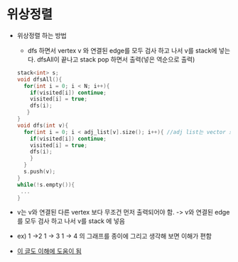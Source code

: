 # 위상정렬

- 위상정렬 하는 방법
  - dfs 하면서 vertex v 와 연결된 edge를 모두 검사 하고 나서 v를 stack에 넣는다. dfsAll이 끝나고 stack pop 하면서 출력(넣은 역순으로 출력)
  ```c++
  stack<int> s;
  void dfsAll(){
    for(int i = 0; i < N; i++){
      if(visited[i]) continue;
      visited[i] = true;
      dfs(i);
     }
  }
  void dfs(int v){
    for(int i = 0; i < adj_list[v].size(); i++){ //adj list는 vector 로 구현함
      if(visited[i]) continue;
      visited[i] = true;
      dfs(i);
      }
    }
    s.push(v);
  }
  while(!s.empty()){
   ...
  }
  ```

- v는 v와 연결된 다른 vertex 보다 무조건 먼저 출력되어야 함. -> v와 연결된 edge를 모두 검사 하고 나서 v를 stack 에 넣음
- ex) 1 ->2 1 -> 3 1 -> 4 의 그래프를 종이에 그리고 생각해 보면 이해가 편함

- [이 글도 이해에 도움이 됨](https://m.blog.naver.com/PostView.nhn?blogId=xowns4817&logNo=221080426768&proxyReferer=https:%2F%2Fwww.google.com%2F)
